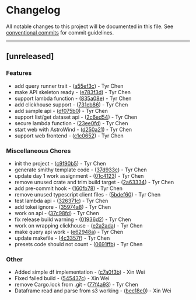 # Changelog

All notable changes to this project will be documented in this file. See [conventional commits](https://www.conventionalcommits.org/) for commit guidelines.

---
## [unreleased]

### Features

- add query runner trait - ([a55ef3c](https://github.com/tyrchen/minerva/commit/a55ef3c28e03929f8eb5daf61eadbd43dc38621b)) - Tyr Chen
- make API skeleton ready - ([e783f3d](https://github.com/tyrchen/minerva/commit/e783f3d26335f8e16a7aa3824357475b72513dfa)) - Tyr Chen
- support lambda function - ([835a08e](https://github.com/tyrchen/minerva/commit/835a08ecc57289390cff6d9f8a563b855298bad1)) - Tyr Chen
- add clickhouse support - ([731eb86](https://github.com/tyrchen/minerva/commit/731eb86ab2d1514bd64718cd59d4572cba316306)) - Tyr Chen
- add sample api - ([df075b0](https://github.com/tyrchen/minerva/commit/df075b05387fa5cce99e597e0416b7159c07601f)) - Tyr Chen
- support list/get dataset api - ([2c6ed54](https://github.com/tyrchen/minerva/commit/2c6ed5407b884d98ad633c98e6839c8ac7a6bf48)) - Tyr Chen
- secure lambda function - ([23ee0fd](https://github.com/tyrchen/minerva/commit/23ee0fdfd4ee8acb7098981826a707605e21c232)) - Tyr Chen
- start web with AstroWind - ([d250a21](https://github.com/tyrchen/minerva/commit/d250a211f8633d410e7a927f421aab267e32dc74)) - Tyr Chen
- support web frontend - ([c1c0652](https://github.com/tyrchen/minerva/commit/c1c0652592fbcf0d03c78d9844bbdfe236178024)) - Tyr Chen

### Miscellaneous Chores

- init the project - ([c9f90b5](https://github.com/tyrchen/minerva/commit/c9f90b5f03147f2403ac81b23eccbc5b95a4b0ca)) - Tyr Chen
- generate smithy template code - ([37d933c](https://github.com/tyrchen/minerva/commit/37d933cd00893de714be733981de41d9e9bb85f4)) - Tyr Chen
- update day 1 work assignment - ([01c4123](https://github.com/tyrchen/minerva/commit/01c41231ed64589913475b6a337617a1b838f302)) - Tyr Chen
- remove unused crate and trim build target - ([2a63334](https://github.com/tyrchen/minerva/commit/2a63334a7d708ca1af626d776e2ba748d12194d9)) - Tyr Chen
- add pre-commit hook - ([160fb78](https://github.com/tyrchen/minerva/commit/160fb785a9733a2f146fba6ce41ce1bf87c4e24d)) - Tyr Chen
- remove unused typescript client files - ([5bdef60](https://github.com/tyrchen/minerva/commit/5bdef606cbf2ee8737bf117ca9bb652515ae2adf)) - Tyr Chen
- test lambda api - ([326371c](https://github.com/tyrchen/minerva/commit/326371c516d8008731cccd7fe632256530d9a7c6)) - Tyr Chen
- add tokei ignore - ([35974a8](https://github.com/tyrchen/minerva/commit/35974a8aaf903929312329bb6e9becde5b12df82)) - Tyr Chen
- work on api - ([37c98fd](https://github.com/tyrchen/minerva/commit/37c98fdc3b3a3b250efdeae0e1c12c01513f5807)) - Tyr Chen
- fix release build warning - ([01936d2](https://github.com/tyrchen/minerva/commit/01936d262e6a8432c238afa4fbbb4c55f04d73a5)) - Tyr Chen
- work on wrapping clickhouse - ([e2a2ada](https://github.com/tyrchen/minerva/commit/e2a2ada9d9b398ca4479b1fa891fedf614f9b5b5)) - Tyr Chen
- make query api work - ([e62948a](https://github.com/tyrchen/minerva/commit/e62948a72d8bf17ebb114ffa3a7409b53cea6618)) - Tyr Chen
- update makefile - ([4c3357f](https://github.com/tyrchen/minerva/commit/4c3357ff9d0eec1facedcd42751a4b52b0ae5086)) - Tyr Chen
- presets code should not count - ([0691ffb](https://github.com/tyrchen/minerva/commit/0691ffb86b156afd87eb8dee4e55fc9bd8945063)) - Tyr Chen

### Other

- Added simple df implementation - ([c7a0f3b](https://github.com/tyrchen/minerva/commit/c7a0f3b393475a01c352b636fef8ae1b8f8738f1)) - Xin Wei
- Fixed failed build - ([545437c](https://github.com/tyrchen/minerva/commit/545437c1de580e85a5d7f97a960ffc701f5d8b0d)) - Xin Wei
- remove Cargo.lock from .git - ([77f4a93](https://github.com/tyrchen/minerva/commit/77f4a93cbe5a40f5d6d07c90888fb38bd7e70127)) - Tyr Chen
- Dataframe read and parse from s3 working - ([bec18e0](https://github.com/tyrchen/minerva/commit/bec18e02f0262ab1ee917240d8df03e8d1583722)) - Xin Wei

<!-- generated by git-cliff -->
